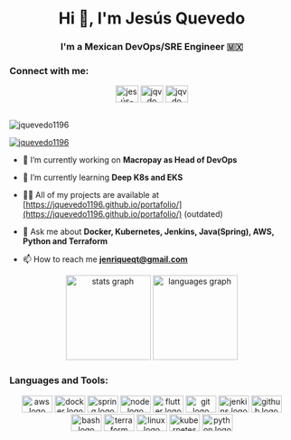 <h1 align="center">Hi 👋, I'm Jesús Quevedo</h1>
<h3 align="center">I'm a Mexican DevOps/SRE Engineer 🇲🇽</h3>

<h3 align="left">Connect with me:</h3>
<div align="center">
  <a href="https://linkedin.com/in/jesús-quevedo-torres-34426099" target="blank"><img align="center" src="https://raw.githubusercontent.com/rahuldkjain/github-profile-readme-generator/master/src/images/icons/Social/linked-in-alt.svg" alt="jesús-quevedo-torres-34426099" height="30" width="40" /></a>
<a href="https://fb.com/jqvdo" target="blank"><img align="center" src="https://raw.githubusercontent.com/rahuldkjain/github-profile-readme-generator/master/src/images/icons/Social/facebook.svg" alt="jqvdo" height="30" width="40" /></a>
  <a href="https://instagram.com/jqvdo" target="blank"><img align="center" src="https://raw.githubusercontent.com/rahuldkjain/github-profile-readme-generator/master/src/images/icons/Social/instagram.svg" alt="jqvdo" height="30" width="40" /></a>
</div>

</br>

<p align="left"> <img src="https://komarev.com/ghpvc/?username=jquevedo1196&label=Profile%20views&color=0e75b6&style=flat" alt="jquevedo1196" /></p>
<p align="left"> <a href="https://github.com/ryo-ma/github-profile-trophy"><img src="https://github-profile-trophy.vercel.app/?username=jquevedo1196" alt="jquevedo1196" /></a> </p>

- 🔭 I’m currently working on **Macropay as Head of DevOps**

- 🌱 I’m currently learning **Deep K8s and EKS**

- 👨‍💻 All of my projects are available at [https://jquevedo1196.github.io/portafolio/](https://jquevedo1196.github.io/portafolio/) (outdated)

- 💬 Ask me about **Docker, Kubernetes, Jenkins, Java(Spring), AWS, Python and Terraform**

- 📫 How to reach me **jenriqueqt@gmail.com**



<div align="center">
  <img src="https://github-readme-stats.vercel.app/api?hide_title=false&hide_rank=false&show_icons=true&include_all_commits=true&count_private=true&disable_animations=false&theme=dracula&locale=en&hide_border=false&username=jquevedo1196" height="150" alt="stats graph"  />
  <img src="https://github-readme-stats.vercel.app/api/top-langs?locale=en&hide_title=false&layout=compact&card_width=320&langs_count=5&theme=dracula&hide_border=false&username=jquevedo1196" height="150" alt="languages graph"  />
</div>

<h3 align="left">Languages and Tools:</h3>
<div align="center">
  <img src="https://cdn.jsdelivr.net/gh/devicons/devicon/icons/amazonwebservices/amazonwebservices-original.svg" height="30" width="54" alt="aws logo"  />
  <img src="https://cdn.jsdelivr.net/gh/devicons/devicon/icons/docker/docker-original-wordmark.svg" height="30" width="54" alt="docker logo"  />
  <img src="https://cdn.jsdelivr.net/gh/devicons/devicon/icons/spring/spring-original-wordmark.svg" height="30" width="54" alt="spring logo"  />
  <img src="https://cdn.jsdelivr.net/gh/devicons/devicon/icons/nodejs/nodejs-original-wordmark.svg" height="30" width="54" alt="node logo"  />
  <img src="https://cdn.jsdelivr.net/gh/devicons/devicon/icons/flutter/flutter-original.svg" height="30" width="54" alt="flutter logo"  />
  <img src="https://cdn.jsdelivr.net/gh/devicons/devicon/icons/git/git-original.svg" height="30" width="54" alt="git logo"  />
  <img src="https://cdn.jsdelivr.net/gh/devicons/devicon/icons/jenkins/jenkins-original.svg" height="30" width="54" alt="jenkins logo"  />
  <img src="https://cdn.jsdelivr.net/gh/devicons/devicon/icons/github/github-original.svg" height="30" width="54" alt="github logo"  />
  <img src="https://cdn.jsdelivr.net/gh/devicons/devicon/icons/bash/bash-original.svg" height="30" width="54" alt="bash logo"  />
  <img src="https://cdn.jsdelivr.net/gh/devicons/devicon/icons/terraform/terraform-original-wordmark.svg" height="30" width="54" alt="terraform logo"  />
  <img src="https://cdn.jsdelivr.net/gh/devicons/devicon/icons/linux/linux-original.svg" height="30" width="54" alt="linux logo"  />
  <img src="https://cdn.jsdelivr.net/gh/devicons/devicon/icons/kubernetes/kubernetes-plain-wordmark.svg" height="30" width="54" alt="kubernetes logo"  />
  <img src="https://cdn.jsdelivr.net/gh/devicons/devicon/icons/python/python-original.svg" height="30" width="54" alt="python logo"  />
</div>
